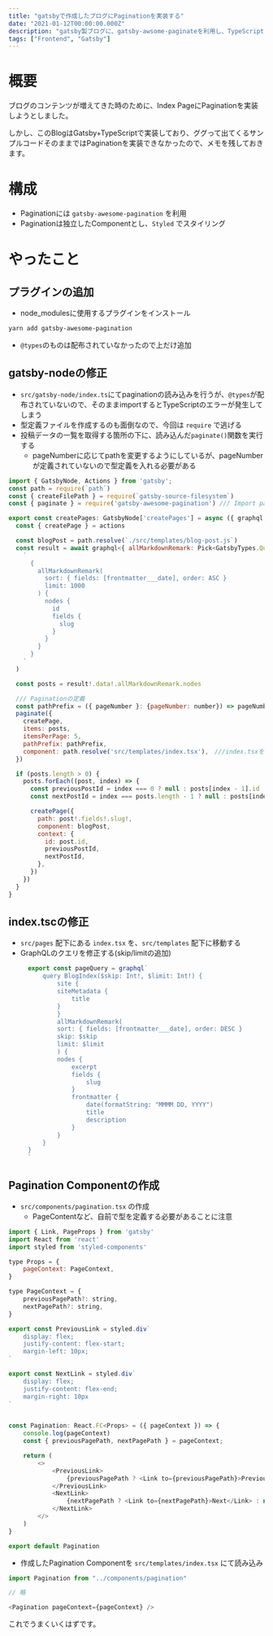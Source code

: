 ```yaml
---
title: "gatsbyで作成したブログにPaginationを実装する"
date: "2021-01-12T00:00:00.000Z"
description: "gatsby製ブログに、gatsby-awsome-paginateを利用し、TypeScriptでPaginationを実装"
tags: ["Frontend", "Gatsby"]
---
```


# 概要
ブログのコンテンツが増えてきた時のために、Index PageにPaginationを実装しようとしました。

しかし、このBlogはGatsby+TypeScriptで実装しており、ググって出てくるサンプルコードそのままではPaginationを実装できなかったので、メモを残しておきます。

# 構成
- Paginationには `gatsby-awesome-pagination` を利用
- Paginationは独立したComponentとし、`Styled` でスタイリング

# やったこと
## プラグインの追加
- node_modulesに使用するプラグインをインストール

```bash
yarn add gatsby-awesome-pagination
```

- `@types`のものは配布されていなかったので上だけ追加


## gatsby-nodeの修正
- `src/gatsby-node/index.ts`にてpaginationの読み込みを行うが、`@types`が配布されていないので、そのままimportするとTypeScriptのエラーが発生してしまう
- 型定義ファイルを作成するのも面倒なので、今回は `require` で逃げる
- 投稿データの一覧を取得する箇所の下に、読み込んだ`paginate()`関数を実行する
  - pageNumberに応じてpathを変更するようにしているが、pageNumberが定義されていないので型定義を入れる必要がある

```javascript
import { GatsbyNode, Actions } from 'gatsby';
const path = require(`path`)
const { createFilePath } = require(`gatsby-source-filesystem`)
const { paginate } = require('gatsby-awesome-pagination') /// Import paginate

export const createPages: GatsbyNode['createPages'] = async ({ graphql, actions, reporter }) => {
  const { createPage } = actions

  const blogPost = path.resolve(`./src/templates/blog-post.js`)
  const result = await graphql<{ allMarkdownRemark: Pick<GatsbyTypes.Query["allMarkdownRemark"], 'nodes'> }>(
    `
      {
        allMarkdownRemark(
          sort: { fields: [frontmatter___date], order: ASC }
          limit: 1000
        ) {
          nodes {
            id
            fields {
              slug
            }
          }
        }
      }
    `
  )

  const posts = result!.data!.allMarkdownRemark.nodes

  /// Paginationの定義
  const pathPrefix = ({ pageNumber }: {pageNumber: number}) => pageNumber === 0 ? '/' : '/page'
  paginate({
    createPage,
    items: posts,
    itemsPerPage: 5,
    pathPrefix: pathPrefix,
    component: path.resolve('src/templates/index.tsx'),　///index.tsxをtemplate下に移動する
  })

  if (posts.length > 0) {
    posts.forEach((post, index) => {
      const previousPostId = index === 0 ? null : posts[index - 1].id
      const nextPostId = index === posts.length - 1 ? null : posts[index + 1].id

      createPage({
        path: post!.fields!.slug!,
        component: blogPost,
        context: {
          id: post.id,
          previousPostId,
          nextPostId,
        },
      })
    })
  }
}
```

## index.tscの修正
- `src/pages` 配下にある `index.tsx` を、`src/templates` 配下に移動する
- GraphQLのクエリを修正する(skip/limitの追加)
  ```javascript
    export const pageQuery = graphql`
        query BlogIndex($skip: Int!, $limit: Int!) {
            site {
            siteMetadata {
                title
            }
            }
            allMarkdownRemark(
            sort: { fields: [frontmatter___date], order: DESC }
            skip: $skip
            limit: $limit
            ) {
            nodes {
                excerpt
                fields {
                    slug    
                }
                frontmatter {
                    date(formatString: "MMMM DD, YYYY")
                    title
                    description
                }
            }
        }
    }
    `   
  ```

## Pagination Componentの作成
- `src/components/pagination.tsx` の作成
  - PageContentなど、自前で型を定義する必要があることに注意

```javascript
import { Link, PageProps } from 'gatsby'
import React from 'react'
import styled from 'styled-components'

type Props = {
    pageContext: PageContext,
}

type PageContext = {
    previousPagePath?: string,
    nextPagePath?: string,
}

export const PreviousLink = styled.div`
    display: flex;
    justify-content: flex-start;
    margin-left: 10px;
`

export const NextLink = styled.div`
    display: flex;
    justify-content: flex-end;
    margin-right: 10px
`


const Pagination: React.FC<Props> = ({ pageContext }) => {
    console.log(pageContext)
    const { previousPagePath, nextPagePath } = pageContext;

    return (
		<>
            <PreviousLink>
			    {previousPagePath ? <Link to={previousPagePath}>Previous</Link> : null }
            </PreviousLink>
            <NextLink>
			    {nextPagePath ? <Link to={nextPagePath}>Next</Link> : null }
            </NextLink>
		</>
	)
}

export default Pagination
```

- 作成したPagination Componentを `src/templates/index.tsx` にて読み込み

```javascript
import Pagination from "../components/pagination"

// 略

<Pagination pageContext={pageContext} />

```


これでうまくいくはずです。